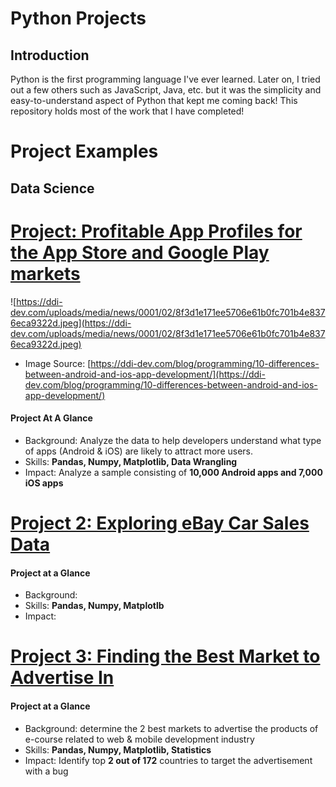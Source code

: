 # Python Projects

## Introduction

Python is the first programming language I've ever learned. Later on, I tried out a few others such as JavaScript, Java, etc. but it was the simplicity and easy-to-understand aspect of Python that kept me coming back! This repository holds most of the work that I have completed!

# Project Examples

## Data Science

# [Project: Profitable App Profiles for the App Store and Google Play markets](https://github.com/jtran2509/curly-octo-carnival/blob/master/Profitable%20App%20Profiles%20for%20App%20Store%20and%20Google%20Play%20Markets.ipynb)

![https://ddi-dev.com/uploads/media/news/0001/02/8f3d1e171ee5706e61b0fc701b4e8376eca9322d.jpeg](https://ddi-dev.com/uploads/media/news/0001/02/8f3d1e171ee5706e61b0fc701b4e8376eca9322d.jpeg)

- Image Source: [https://ddi-dev.com/blog/programming/10-differences-between-android-and-ios-app-development/](https://ddi-dev.com/blog/programming/10-differences-between-android-and-ios-app-development/)
#### Project At A Glance
- Background: Analyze the data to help developers understand what type of apps (Android & iOS) are likely to attract more users.
- Skills: **Pandas, Numpy, Matplotlib, Data Wrangling**
- Impact: Analyze a sample consisting of **10,000 Android apps and 7,000 iOS apps**

# [Project 2: Exploring eBay Car Sales Data](https://github.com/jtran2509/Jade_Projects/tree/main/Python/Data%20Science/Explore%20eBay%20Car%20Sales)

#### Project at a Glance

- Background:
- Skills: **Pandas, Numpy, Matplotlb**
- Impact:

# [Project 3: Finding the Best Market to Advertise In](https://www.notion.so/Github-6ec5550b1aa74b3dbe765aa3c18eaed1)

#### Project at a Glance

- Background: determine the 2 best markets to advertise the products of e-course related to web & mobile development industry
- Skills: **Pandas, Numpy, Matplotlib, Statistics**
- Impact: Identify top **2 out of 172** countries to target the advertisement with a bug
